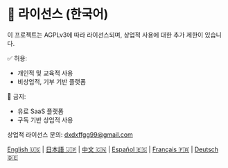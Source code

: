 # 📜 라이선스 (한국어)

이 프로젝트는 AGPLv3에 따라 라이선스되며, 상업적 사용에 대한 추가 제한이 있습니다.

✅ 허용:
- 개인적 및 교육적 사용
- 비상업적, 기부 기반 플랫폼

🚫 금지:
- 유료 SaaS 플랫폼
- 구독 기반 상업적 사용

상업적 라이선스 문의: dxdxffgg99@gmail.com

[English 🇺🇸](./license_en.md) | [日本語 🇯🇵](./license_ja.md) | [中文 🇨🇳](./license_zh.md) | [Español 🇪🇸](./license_es.md) | [Français 🇫🇷](./license_fr.md) | [Deutsch 🇩🇪](./license_de.md)
